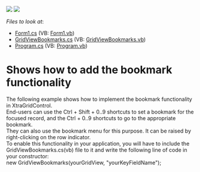 <!-- default badges list -->
[![](https://img.shields.io/badge/Open_in_DevExpress_Support_Center-FF7200?style=flat-square&logo=DevExpress&logoColor=white)](https://supportcenter.devexpress.com/ticket/details/E1267)
[![](https://img.shields.io/badge/📖_How_to_use_DevExpress_Examples-e9f6fc?style=flat-square)](https://docs.devexpress.com/GeneralInformation/403183)
<!-- default badges end -->
<!-- default file list -->
*Files to look at*:

* [Form1.cs](./CS/E1267/Form1.cs) (VB: [Form1.vb](./VB/E1267/Form1.vb))
* [GridViewBookmarks.cs](./CS/E1267/GridViewBookmarks.cs) (VB: [GridViewBookmarks.vb](./VB/E1267/GridViewBookmarks.vb))
* [Program.cs](./CS/E1267/Program.cs) (VB: [Program.vb](./VB/E1267/Program.vb))
<!-- default file list end -->
# Shows how to add the bookmark functionality


<p>The following example shows how to implement the bookmark functionality in XtraGridControl.<br />
End-users can use the Ctrl + Shift + 0..9 shortcuts to set a bookmark for the focused record, and the Ctrl + 0..9 shortcuts to go to the appropriate bookmark.<br />
They can also use the bookmark menu for this purpose. It can be raised by right-clicking on the row indicator.<br />
To enable this functionality in your application, you will have to include the GridViewBookmarks.cs(vb) file to it and write the following line of code in your constructor:<br />
new GridViewBookmarks(yourGridView, "yourKeyFieldName");</p>

<br/>


